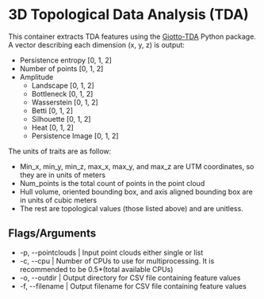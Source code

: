 # 3D Topological Data Analysis (TDA)
This container extracts TDA features using the [Giotto-TDA](https://giotto-ai.github.io/gtda-docs/0.5.1/index.html) Python package. A vector describing each dimension (x, y, z) is output:
* Persistence entropy [0, 1, 2]
* Number of points [0, 1, 2]
* Amplitude
  * Landscape [0, 1, 2]
  * Bottleneck [0, 1, 2]
  * Wasserstein [0, 1, 2]
  * Betti [0, 1, 2]
  * Silhouette [0, 1, 2]
  * Heat [0, 1, 2]
  * Persistence Image [0, 1, 2]

The units of traits are as follow:
  * Min_x, min_y, min_z, max_x, max_y, and max_z are UTM coordinates, so they are in units of meters
  * Num_points is the total count of points in the point cloud
  * Hull volume, oriented bounding box, and axis aligned bounding box are in units of cubic meters
  * The rest are topological values (those listed above) and are unitless.

## Flags/Arguments 

* -p, --pointclouds | Input point clouds either single or list
* -c, --cpu | Number of CPUs to use for multiprocessing. It is recommended to be 0.5*(total available CPUs)
* -o, --outdir | Output directory for CSV file containing feature values
* -f, --filename | Output filename for CSV file containing feature values
